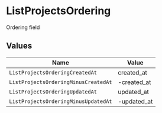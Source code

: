 # ListProjectsOrdering

Ordering field


## Values

| Name                                 | Value                                |
| ------------------------------------ | ------------------------------------ |
| `ListProjectsOrderingCreatedAt`      | created_at                           |
| `ListProjectsOrderingMinusCreatedAt` | -created_at                          |
| `ListProjectsOrderingUpdatedAt`      | updated_at                           |
| `ListProjectsOrderingMinusUpdatedAt` | -updated_at                          |
